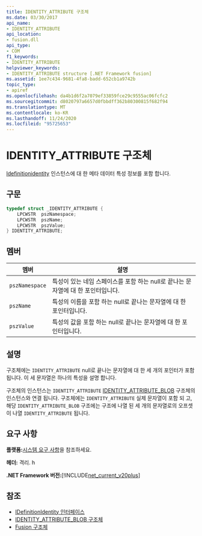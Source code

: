 ```yaml
---
title: IDENTITY_ATTRIBUTE 구조체
ms.date: 03/30/2017
api_name:
- IDENTITY_ATTRIBUTE
api_location:
- fusion.dll
api_type:
- COM
f1_keywords:
- IDENTITY_ATTRIBUTE
helpviewer_keywords:
- IDENTITY_ATTRIBUTE structure [.NET Framework fusion]
ms.assetid: 1ee7c434-9681-4fa8-badd-652cb1a9742b
topic_type:
- apiref
ms.openlocfilehash: da4b1d6f2a7079ef33859fce29c9555ac06fcfc2
ms.sourcegitcommit: d8020797a6657d0fbbdff362b80300815f682f94
ms.translationtype: MT
ms.contentlocale: ko-KR
ms.lasthandoff: 11/24/2020
ms.locfileid: "95725653"
---
```

# <a name="identity_attribute-structure"></a>IDENTITY_ATTRIBUTE 구조체

[Idefinitionidentity](idefinitionidentity-interface.md) 인스턴스에 대 한 메타 데이터 특성 정보를 포함 합니다.  
  
## <a name="syntax"></a>구문  
  
```cpp  
typedef struct _IDENTITY_ATTRIBUTE {  
    LPCWSTR  pszNamespace;  
    LPCWSTR  pszName;  
    LPCWSTR  pszValue;  
} IDENTITY_ATTRIBUTE;  
```  
  
## <a name="members"></a>멤버  
  
|멤버|설명|  
|------------|-----------------|  
|`pszNamespace`|특성이 있는 네임 스페이스를 포함 하는 null로 끝나는 문자열에 대 한 포인터입니다.|  
|`pszName`|특성의 이름을 포함 하는 null로 끝나는 문자열에 대 한 포인터입니다.|  
|`pszValue`|특성의 값을 포함 하는 null로 끝나는 문자열에 대 한 포인터입니다.|  
  
## <a name="remarks"></a>설명  

 구조체에는 `IDENTITY_ATTRIBUTE` null로 끝나는 문자열에 대 한 세 개의 포인터가 포함 됩니다. 이 세 문자열은 하나의 특성을 설명 합니다.  
  
 구조체의 인스턴스는 `IDENTITY_ATTRIBUTE` [IDENTITY_ATTRIBUTE_BLOB](identity-attribute-blob-structure.md) 구조체의 인스턴스와 연결 됩니다. 구조체에는 `IDENTITY_ATTRIBUTE` 실제 문자열이 포함 되 고, 해당 `IDENTITY_ATTRIBUTE_BLOB` 구조에는 구조에 나열 된 세 개의 문자열로의 오프셋이 나열 `IDENTITY_ATTRIBUTE` 됩니다.  
  
## <a name="requirements"></a>요구 사항  

 **플랫폼:**[시스템 요구 사항](../../get-started/system-requirements.md)을 참조하세요.  
  
 **헤더:** 격리. h  
  
 **.NET Framework 버전:**[!INCLUDE[net_current_v20plus](../../../../includes/net-current-v20plus-md.md)]  
  
## <a name="see-also"></a>참조

- [IDefinitionIdentity 인터페이스](idefinitionidentity-interface.md)
- [IDENTITY_ATTRIBUTE_BLOB 구조체](identity-attribute-blob-structure.md)
- [Fusion 구조체](fusion-structures.md)
